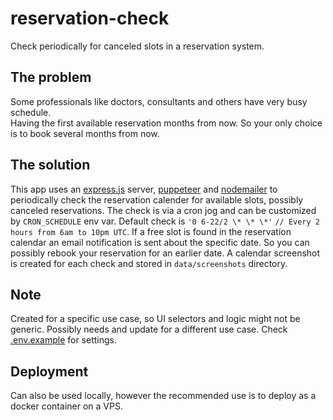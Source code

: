 # reservation-check

Check periodically for canceled slots in a reservation system.

## The problem

Some professionals like doctors, consultants and others have very busy schedule.  
Having the first available reservation months from now. So your only choice is to book several months from now.

## The solution

This app uses an [express.js](https://expressjs.com/) server, [puppeteer](https://pptr.dev/) and [nodemailer](https://www.nodemailer.com/) to periodically check the reservation calender for available slots, possibly canceled reservations. The check is via a cron jog and can be customized by `CRON_SCHEDULE` env var. Default check is `'0 6-22/2 \* \* \*'` `// Every 2 hours from 6am to 10pm UTC`.
If a free slot is found in the reservation calendar an email notification is sent about the specific date. So you can possibly rebook your reservation for an earlier date. A calendar screenshot is created for each check and stored in `data/screenshots` directory.

## Note

Created for a specific use case, so UI selectors and logic might not be generic. Possibly needs and update for a different use case. Check [.env.example](.env.example) for settings.

## Deployment

Can also be used locally, however the recommended use is to deploy as a docker container on a VPS.
